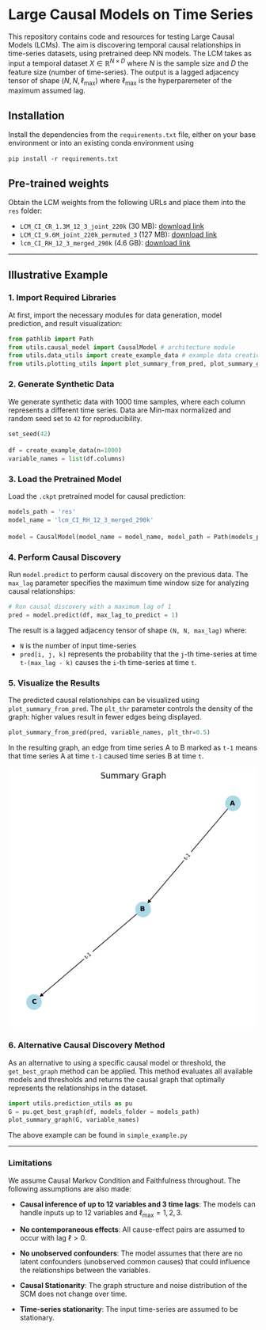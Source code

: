 # Large Causal Models on Time Series

This repository contains code and resources for testing Large Causal Models (LCMs). The aim is discovering temporal causal relationships in time-series datasets, using pretrained deep NN models. The LCM takes as input a temporal dataset $X \in \mathbb{R}^{N \times D}$ where $N$ is the sample size and $D$ the feature size (number of time-series). The output is a lagged adjacency tensor of shape $(N, N, \ell_\text{max})$ where $\ell_\text{max}$ is the hyperparemeter of the maximum assumed lag.


## Installation

Install the dependencies from the `requirements.txt` file, either on your base environment or into an existing conda environment using

`pip install -r requirements.txt`

## Pre-trained weights

Obtain the LCM weights from the following URLs and place them into the `res` folder:
- `LCM_CI_CR_1.3M_12_3_joint_220k` (30 MB): [download link](https://onebox.huawei.com/p/818499f098dc5baa7cba5e3a20ddf076) 
- `LCM_CI_9.6M_joint_220k_permuted_3` (127 MB): [download link](https://onebox.huawei.com/p/631c67069e9f7322c604291381f1fb49) 
- `lcm_CI_RH_12_3_merged_290k` (4.6 GB): [download link](https://onebox.huawei.com/p/7cfe822b2fa5594b04d62403e5f90a38) 

---

## Illustrative Example


### 1. Import Required Libraries

At first, import the necessary modules for data generation, model prediction, and result visualization:


```python
from pathlib import Path
from utils.causal_model import CausalModel # architecture module 
from utils.data_utils import create_example_data # example data creation module
from utils.plotting_utils import plot_summary_from_pred, plot_summary_graph # plotting module
```

### 2. Generate Synthetic Data

We generate synthetic data with 1000 time samples, where each column represents a different time series. Data are Min-max normalized and random seed set to `42` for reproducibility.

```python
set_seed(42)

df = create_example_data(n=1000)
variable_names = list(df.columns)
```

### 3. Load the Pretrained Model

Load the `.ckpt` pretrained model for causal prediction:

```python
models_path = 'res'
model_name = 'lcm_CI_RH_12_3_merged_290k'

model = CausalModel(model_name = model_name, model_path = Path(models_path) / f"{model_name}.ckpt") 
```

### 4. Perform Causal Discovery

Run `model.predict` to perform causal discovery on the previous data. The `max_lag` parameter specifies the maximum time window size for analyzing causal relationships:

```python
# Run causal discovery with a maximum lag of 1
pred = model.predict(df, max_lag_to_predict = 1)
```

The result is a lagged adjacency tensor of shape `(N, N, max_lag)` where:

- `N` is the number of input time-series
- `pred[i, j, k]` represents the probability that the `j`-th time-series at time `t-(max_lag - k)` causes the `i`-th time-series at time `t`.

### 5. Visualize the Results

The predicted causal relationships can be visualized using `plot_summary_from_pred`. The `plt_thr` parameter controls the density of the graph: higher values result in fewer edges being displayed.

```python
plot_summary_from_pred(pred, variable_names, plt_thr=0.5)
```

In the resulting graph, an edge from time series A to B marked as `t-1` means that time series A at time `t-1` caused time series B at time `t`.

![Output plot of the summary graph.](media/summary.png)


### 6. Alternative Causal Discovery Method
As an alternative to using a specific causal model or threshold, the `get_best_graph` method can be applied. This method evaluates all available models and thresholds and returns the causal graph that optimally represents the relationships in the dataset.

```python
import utils.prediction_utils as pu
G = pu.get_best_graph(df, models_folder = models_path)
plot_summary_graph(G, variable_names)
```

The above example can be found in `simple_example.py`

---

### Limitations

We assume Causal Markov Condition and Faithfulness throughout. The following assumptions are also made:

- **Causal inference of up to 12 variables and 3 time lags**: The models can handle inputs up to 12 variables and $\ell_\text{max}=1,2,3$.

- **No contemporaneous effects**: All cause-effect pairs are assumed to occur with lag $\ell > 0$.

- **No unobserved confounders**: The model assumes that there are no latent confounders (unobserved common causes) that could influence the relationships between the variables.

- **Causal Stationarity**: The graph structure and noise distribution of the SCM does not change over time.

- **Time-series stationarity**: The input time-series are assumed to be stationary.
